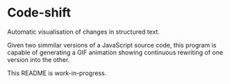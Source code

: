# Code-shift
Automatic visualisation of changes in structured text.

Given two simmilar versions of a JavaScript source code, this program is capable of generating a GIF animation showing continuous rewriting of one version into the other.

This README is work-in-progress.
